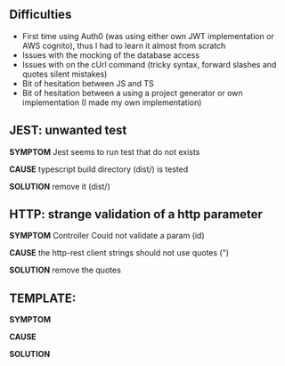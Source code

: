 ## Difficulties

- First time using Auth0 (was using either own JWT implementation or AWS cognito), thus I had to learn it almost from scratch
- Issues with the mocking of the database access
- Issues with on the cUrl command (tricky syntax, forward slashes and quotes silent mistakes)
- Bit of hesitation between JS and TS
- Bit of hesitation between a using a project generator or own implementation (I made my own implementation)

## JEST: unwanted test

**SYMPTOM** Jest seems to run test that do not exists

**CAUSE** typescript build directory (dist/) is tested

**SOLUTION** remove it (dist/)

## HTTP: strange validation of a http parameter

**SYMPTOM** Controller Could not validate a param (id)

**CAUSE** the http-rest client strings should not use quotes (")

**SOLUTION** remove the quotes

## TEMPLATE:

**SYMPTOM**

**CAUSE**

**SOLUTION**
